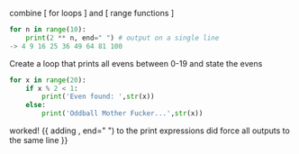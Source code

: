 combine [ for loops ] and [ range functions ]
```python
for n in range(10):
	print(2 ** n, end=" ") # output on a single line
-> 4 9 16 25 36 49 64 81 100
```
Create a loop that prints all evens between 0-19 and state the evens
```python
for x in range(20):
	if x % 2 < 1:
		print('Even found: ',str(x))
	else:
		print('Oddball Mother Fucker...',str(x))
```
worked! {{ adding , end=" ") to the print expressions did force all outputs to the same line }}